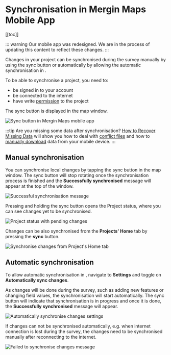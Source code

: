 # Synchronisation in Mergin Maps Mobile App
[[toc]]

::: warning
Our mobile app was redesigned. We are in the process of updating this content to reflect these changes.
:::

Changes in your project can be synchronised during the survey manually by using the sync button or automatically by allowing the automatic synchronisation in <MobileAppName />. 

To be able to synchronise a project, you need to:
- be signed in to your <MainPlatformNameLink /> account
- be connected to the internet
- have write [permission](../../manage/permissions/) to the project

The sync button is displayed in the map window.

![Sync button in Mergin Maps mobile app](../mobile-app-ui/input-autosync.jpg "Sync button")

:::tip
Are you missing some data after synchronisation? [How to Recover Missing Data](../../manage/missing-data/) will show you how to deal with [conflict files](../../manage/missing-data/#there-are-conflict-files-in-the-folder) and how to [manually download](../../manage/missing-data/#there-are-no-conflict-files-in-the-folder) data from your mobile device.
:::

## Manual synchronisation
You can synchronise local changes by tapping the sync button in the map window. The sync button will stop rotating once the synchronisation process is finished and the **Successfully synchronised** message will appear at the top of the window.

![Successful synchronisation message](./sync-success.jpg "Successful synchronisation message")

Pressing and holding the sync button opens the Project status, where you can see changes yet to be synchronised.

![Project status with pending changes](../mobile-app-ui/input-project-status.jpg "Project status with pending changes")

Changes can be also synchronised from the **Projects' Home** tab by pressing the **sync** button.

![Synchronise changes from Project's Home tab](../../tutorials/mobile/merginmaps-mobile-sync-project.jpg "Synchronise changes from Project's Home tab")

## Automatic synchronisation
To allow automatic synchronisation in <MobileAppName />, navigate to **Settings** and toggle on **Automatically sync changes**. 

As changes will be done during the survey, such as adding new features or changing field values, the synchronisation will start automatically. The sync button will indicate that synchronisation is in progress and once it is done, the **Successfully synchronised** message will appear.

![Automatically synchronise changes settings](./autosync-settings.jpg "Automatically synchronise changes settings")

If changes can not be synchronised automatically, e.g. when internet connection is lost during the survey, the changes need to be synchronised manually after reconnecting to the internet. 

![Failed to synchronise changes message](./autosync-fail.jpg "Failed to synchronise changes message")
